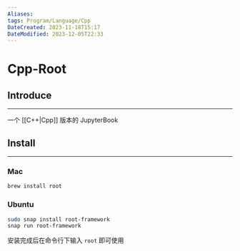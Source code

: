 ```yaml
---
Aliases:  
tags: Program/Language/Cpp
DateCreated: 2023-11-18T15:17
DateModified: 2023-12-05T22:33
---
```

# Cpp-Root

## Introduce
---
一个 [[C++|Cpp]] 版本的 JupyterBook

## Install
---
### Mac

```bash
brew install root
```

### Ubuntu

```bash
sudo snap install root-framework
snap run root-framework
```

安装完成后在命令行下输入 `root` 即可使用

